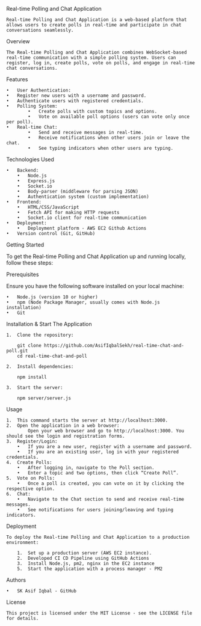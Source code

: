 Real-time Polling and Chat Application

    Real-time Polling and Chat Application is a web-based platform that allows users to create polls in real-time and participate in chat conversations seamlessly.


Overview

    The Real-time Polling and Chat Application combines WebSocket-based real-time communication with a simple polling system. Users can register, log in, create polls, vote on polls, and engage in real-time chat conversations.

Features

	•	User Authentication:
	•	Register new users with a username and password.
	•	Authenticate users with registered credentials.
	•	Polling System:
        	•	Create polls with custom topics and options.
	        •	Vote on available poll options (users can vote only once per poll).
	•	Real-time Chat:
	        •	Send and receive messages in real-time.
	        •	Receive notifications when other users join or leave the chat.
	        •	See typing indicators when other users are typing.

Technologies Used

	•	Backend:
	    •	Node.js
	    •	Express.js
	    •	Socket.io
	    •	Body-parser (middleware for parsing JSON)
	    •	Authentication system (custom implementation)
	•	Frontend:
	    •	HTML/CSS/JavaScript
	    •	Fetch API for making HTTP requests
	    •	Socket.io client for real-time communication
	•	Deployment:
	    •	Deployment platform - AWS EC2 Github Actions
	•	Version control (Git, GitHub)

Getting Started

To get the Real-time Polling and Chat Application up and running locally, follow these steps:

Prerequisites

Ensure you have the following software installed on your local machine:

	•	Node.js (version 10 or higher)
	•	npm (Node Package Manager, usually comes with Node.js installation)
	•	Git

Installation & Start The Application

	1.	Clone the repository:

        git clone https://github.com/AsifIqbalSekh/real-time-chat-and-poll.git
        cd real-time-chat-and-poll

    2.	Install dependencies:

        npm install

	3.	Start the server:

        npm server/server.js

Usage

    1.	This command starts the server at http://localhost:3000.
    2.	Open the application in a web browser:
            Open your web browser and go to http://localhost:3000. You should see the login and registration forms.
    3.	Register/Login:
        •	If you are a new user, register with a username and password.
        •	If you are an existing user, log in with your registered credentials.
    4.	Create Polls:
        •	After logging in, navigate to the Poll section.
        •	Enter a topic and two options, then click “Create Poll”.
    5.	Vote on Polls:
        •	Once a poll is created, you can vote on it by clicking the respective option.
    6.	Chat:
        •	Navigate to the Chat section to send and receive real-time messages.
        •	See notifications for users joining/leaving and typing indicators.

Deployment

    To deploy the Real-time Polling and Chat Application to a production environment:

        1.	Set up a production server (AWS EC2 instance).
        2.	Developed CI CD Pipeline using GitHub Actions
        3.	Install Node.js, pm2, nginx in the EC2 instance
        5.	Start the application with a process manager - PM2

Authors

	•	SK Asif Iqbal - GitHub

License

    This project is licensed under the MIT License - see the LICENSE file for details.
